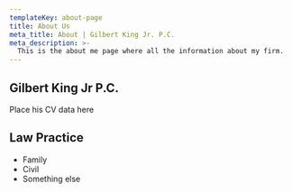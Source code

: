 ```yaml
---
templateKey: about-page
title: About Us
meta_title: About | Gilbert King Jr. P.C. 
meta_description: >-
  This is the about me page where all the information about my firm. 
---
```

## Gilbert King Jr P.C. 

Place his CV data here

## Law Practice 
* Family 
* Civil 
* Something else
